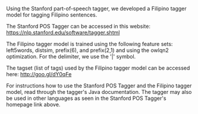 Using the Stanford part-of-speech tagger, we developed a Filipino tagger model for tagging Filipino sentences.

The Stanford POS Tagger can be accessed in this website: https://nlp.stanford.edu/software/tagger.shtml

The Filipino tagger model is trained using the following feature sets: left5words, distsim, prefix(6), and prefix(2,1) and using the owlqn2 optimization.
For the delimiter, we use the '|' symbol.

The tagset (list of tags) used by the Filipino tagger model can be accessed here: http://goo.gl/dY0qFe

For instructions how to use the Stanford POS Tagger and the Filipino tagger model, read through the tagger's Java documentation. The tagger may also
be used in other languages as seen in the Stanford POS Tagger's homepage link above.
